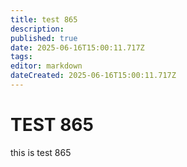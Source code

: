 ```yaml
---
title: test 865
description: 
published: true
date: 2025-06-16T15:00:11.717Z
tags: 
editor: markdown
dateCreated: 2025-06-16T15:00:11.717Z
---
```


# TEST 865
this is test 865
